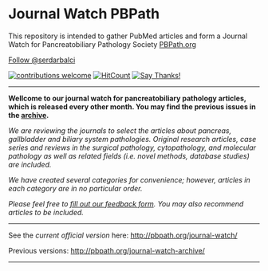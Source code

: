 
<!-- README.md is generated from README.Rmd. Please edit that file -->

# Journal Watch PBPath

This repository is intended to gather PubMed articles and form a Journal
Watch for Pancreatobiliary Pathology Society
[PBPath.org](http://pbpath.org/)

<a class="twitter-follow-button" data-show-count="false" href="https://twitter.com/serdarbalci">Follow
@serdarbalci</a>

<script async src="https://platform.twitter.com/widgets.js" charset="utf-8"></script>

[![contributions
welcome](https://img.shields.io/badge/contributions-welcome-brightgreen.svg?style=flat)](https://github.com/sbalci/JournalWatchPBPath/issues)
[![HitCount](http://hits.dwyl.io/sbalci/JournalWatchPBPath.svg)](http://hits.dwyl.io/sbalci/JournalWatchPBPath)
[![Say
Thanks\!](https://img.shields.io/badge/Say%20Thanks-!-1EAEDB.svg)](https://saythanks.io/to/sbalci)

-----

**Wellcome to our journal watch for pancreatobiliary pathology articles,
which is released every other month. You may find the previous issues in
the [archive](http://pbpath.org/journal-watch-archive/).**

*We are reviewing the journals to select the articles about pancreas,
gallbladder and biliary system pathologies. Original research articles,
case series and reviews in the surgical pathology, cytopathology, and
molecular pathology as well as related fields (i.e. novel methods,
database studies) are included.*

*We have created several categories for convenience; however, articles
in each category are in no particular order.*

*Please feel free to [fill out our feedback
form](https://docs.google.com/forms/d/e/1FAIpQLSeD3Z9J6Y7eMmiyM12f_SfAmHUlykb1zxZcwO6lg7cebGYQIQ/viewform).
You may also recommend articles to be included.*

-----

See the *current official version* here:
<http://pbpath.org/journal-watch/>

Previous versions: <http://pbpath.org/journal-watch-archive/>

-----

